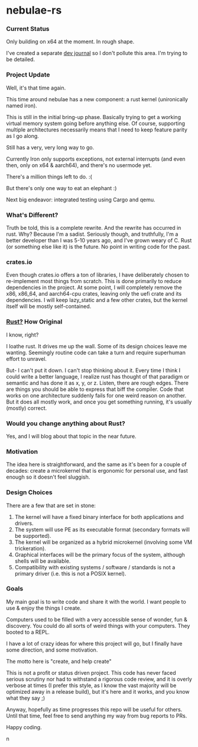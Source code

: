 # nebulae-rs

### Current Status

Only building on x64 at the moment. In rough shape.

I've created a separate [dev journal](dev_journal.md) so I don't pollute this area. I'm trying to be detailed.

### Project Update

Well, it's that time again.

This time around nebulae has a new component: a rust kernel (unironically named iron).

This is still in the initial bring-up phase. Basically trying to get a working virtual memory system going before anything else. Of course, supporting multiple architectures necessarily means that I need to keep feature parity as I go along.

Still has a very, very long way to go.

Currently Iron only supports exceptions, not external interrupts (and even then, only on x64 & aarch64), and there's no usermode yet.

There's a million things left to do. :(

But there's only one way to eat an elephant :)

Next big endeavor: integrated testing using Cargo and qemu.

### What's Different?

Truth be told, this is a complete rewrite. And the rewrite has occurred in rust. Why? Because I'm a sadist. Seriously though, and truthfully, I'm a better developer than I was 5-10 years ago, and I've grown weary of C. Rust (or something else like it) is the future. No point in writing code for the past.

### crates.io

Even though crates.io offers a ton of libraries, I have deliberately chosen to re-implement most things from scratch. This is done primarily to reduce dependencies in the project. At some point, I will completely remove the x86, x86_64, and aarch64-cpu crates, leaving only the uefi crate and its dependencies. I will keep lazy_static and a few other crates, but the kernel itself will be mostly self-contained.

### [Rust?](https://rust-lang.org/) How Original

I know, right?

I loathe rust. It drives me up the wall. Some of its design choices leave me wanting. Seemingly routine code can take a turn and require superhuman effort to unravel.

But- I can't put it down. I can't stop thinking about it. Every time I think I could write a better language, I realize rust has thought of that paradigm or semantic and has done it as x, y, or z. Listen, there are rough edges. There are things you should be able to express that biff the compiler. Code that works on one architecture suddenly fails for one weird reason on another. But it does all mostly work, and once you get something running, it's usually (mostly) correct.

### Would you change anything about Rust?

Yes, and I will blog about that topic in the near future.

### Motivation
The idea here is straightforward, and the same as it's been for a couple of decades: create a microkernel that is ergonomic for personal use, and fast enough so it doesn't feel sluggish.

### Design Choices
There are a few that are set in stone:

1. The kernel will have a fixed binary interface for both applications and drivers.
2. The system will use PE as its executable format (secondary formats will be supported).
3. The kernel will be organized as a hybrid microkernel (involving some VM trickeration).
4. Graphical interfaces will be the primary focus of the system, although shells will be available.
5. Compatibility with existing systems / software / standards is not a primary driver (i.e. this is not a POSIX kernel).

### Goals

My main goal is to write code and share it with the world. I want people to use & enjoy the things I create.

Computers used to be filled with a very accessible sense of wonder, fun & discovery. You could do all sorts of weird things with your computers. They booted to a REPL.

I have a lot of crazy ideas for where this project will go, but I finally have some direction, and some motivation.

The motto here is "create, and help create"

This is not a profit or status driven project. This code has never faced serious scrutiny nor had to withstand a rigorous code review, and it is overly verbose at times (I prefer this style, as I know the vast majority will be optimized away in a release build), but it's here and it works, and you know what they say ;)

Anyway, hopefully as time progresses this repo will be useful for others. Until that time, feel free to send anything my way from bug reports to PRs.

Happy coding.

n